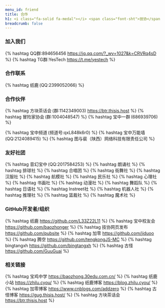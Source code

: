```yaml
---
menu_id: friend
title: 合作
h1: <i class="fa-solid fa-medal"></i> <span class="font-sht">技协</span>伙伴
breadcrumb: false
---
```


### 加入我们
{% hashtag QQ群:894656456 https://jq.qq.com/?_wv=1027&k=CRVRq4sD %}
{% hashtag TG群:YesTech https://t.me/yestech %}

### 合作联系
{% hashtag 纸鹿 (QQ:2399052066) %}

### <i class="fa-solid fa-medal"></i> 合作伙伴
{% hashtag 方块茶话会 (群:1142349003) https://btr.thisis.host %}
{% hashtag 冒险家协会 (群:1004048547) %}
{% hashtag 宝中一群 (686939706) %}
<!-- {% hashtag 宝中二群 (725051196) %} -->
<!-- {% hashtag 宝中志愿帮 (群:458878393) %} -->
<!-- {% hashtag 宝中24届群 (群:792851903) %} -->
{% hashtag 宝中频道 (频道号:qxL848k6r0) %}
{% hashtag 宝中万能墙 (QQ:2124089415) %}
{% hashtag 图与裴（陕西）网络科技有限责任公司 %}

### <i class="fa-solid fa-user-group"></i> 友好社团
{% hashtag 音幻宝中 (QQ:2017584253) %}
{% hashtag 朗诵社 %}
{% hashtag 排球社 %}
{% hashtag 合唱团 %}
{% hashtag 街舞社 %}
{% hashtag 汉服社 %}
{% hashtag 航模社 %}
{% hashtag 民乐社 %}
{% hashtag 心理社 %}
{% hashtag 书画社 %}
{% hashtag 动漫社 %}
{% hashtag 舞蹈队 %}
{% hashtag 日语社 %}
{% hashtag Instreet社 %}
{% hashtag 机器人社 %}
{% hashtag 推理社 %}
{% hashtag 篮裁社 %}
{% hashtag 魔术社 %}

### <i class="fa-brands fa-github"></i> GitHub开发者/组织
{% hashtag 纸鹿 https://github.com/L33Z22L11 %}
{% hashtag 宝中校友会 https://github.com/baozhonger %}
{% hashtag 技协网页发布 https://github.com/pubsite %}
{% hashtag 加零 https://github.com/jiduoo %}
{% hashtag 腾空 https://github.com/tengkongJS-MC %}
{% hashtag bingtangxh https://github.com/bingtangxh %}
{% hashtag 古怪 https://github.com/GuuGuai %}

### <i class="fa-solid fa-link"></i> 相关链接
{% hashtag 宝鸡中学 https://baozhong.30edu.com.cn/ %}
{% hashtag 纸鹿小站 https://zhilu.cyou/ %}
{% hashtag 纸鹿博客 https://blog.zhilu.cyou/ %}
{% hashtag 加零博客 https://www.cnblogs.com/addzero %}
{% hashtag 古怪博客 https://gug.thisis.host/ %}
{% hashtag 方块茶话会 https://btr.thisis.host %}
